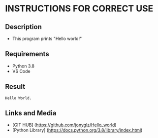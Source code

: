 # INSTRUCTIONS FOR CORRECT USE

## Description
* This program prints "Hello world!"

## Requirements

* Python 3.8
* VS Code

## Result

``` Hello World. ```

## Links and Media

* [GIT HUB] (https://github.com/jonyglz/Hello_world)
* [Python Library] (https://docs.python.org/3.8/library/index.html)